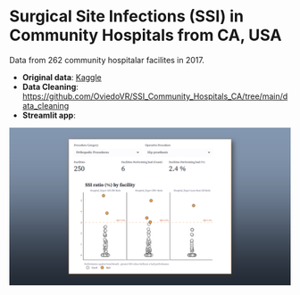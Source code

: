 # Surgical Site Infections (SSI) in Community Hospitals from CA, USA

Data from 262 community hospitalar facilites in 2017.

- **Original data**: [Kaggle](https://www.kaggle.com/datasets/aimlanalytics/surgicalsiteinfectionsssishealthcare)
- **Data Cleaning**: https://github.com/OviedoVR/SSI_Community_Hospitals_CA/tree/main/data_cleaning
- **Streamlit app**:
  
 <p aling="center">
 <img src="./assets/SSI-ca-cover.png" 
  width="900"/>
  </p>
